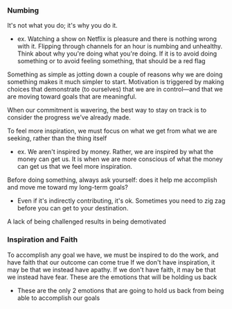 
### Numbing
It's not what you do; it's why you do it.
- ex. Watching a show on Netflix is pleasure and there is nothing wrong with it. Flipping through channels for an hour is numbing and unhealthy. Think about why you're doing what you're doing. If it is to avoid doing something or to avoid feeling something, that should be a red flag

Something as simple as jotting down a couple of reasons why we are doing something makes it much simpler to start. Motivation is triggered by making choices that demonstrate (to ourselves) that we are in control—and that we are moving toward goals that are meaningful.

When our commitment is wavering, the best way to stay on track is to consider the progress we’ve already made.

To feel more inspiration, we must focus on what we get from what we are seeking, rather than the thing itself
- ex. We aren't inspired by money. Rather, we are inspired by what the money can get us. It is when we are more conscious of what the money can get us that we feel more inspiration.  

Before doing something, always ask yourself: does it help me accomplish and move me toward my long-term goals?
- Even if it's indirectly contributing, it's ok. Sometimes you need to zig zag before you can get to your destination.

A lack of being challenged results in being demotivated

### Inspiration and Faith
To accomplish any goal we have, we must be inspired to do the work, and have faith that our outcome can come true
If we don't have inspiration, it may be that we instead have apathy. If we don't have faith, it may be that we instead have fear. These are the emotions that will be holding us back
- These are the only 2 emotions that are going to hold us back from being able to accomplish our goals 
